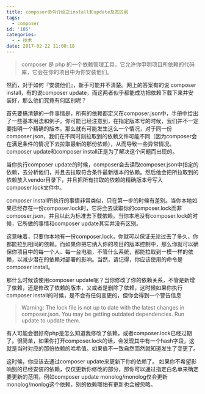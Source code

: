 ```yaml
---
title: composer命令介绍之install和update及其区别
tags:
  - composer
id: '105'
categories:
  - - 技术
date: 2017-02-22 11:00:18
---
```

> composer 是 php 的一个依赖管理工具。它允许你申明项目所依赖的代码库，它会在你的项目中为你安装他们。

然而，对于如何『安装他们』，新手可能并不清楚。网上的答案有的说 composer install，有的说composer update，而这两者似乎都能成功把依赖下载下来并安装好，那么他们究竟有何区别呢？ 

首先要搞清楚的一件事情是，所有的依赖都定义在composer.json中，手册中给出了一些基本用法和例子。你可能已经注意到，在指定版本号的时候，我们并不一定要指明一个精确的版本。那么就有可能发生这么一个情况，对于同一份composer.json，我们在不同时刻拉取到的依赖文件可能不同（因为composer会在满足条件的情况下去拉取最新的那份依赖），从而导致一些异常情况。composer update和composer install正是为了解决这个问题而出现的。 

当你执行composer update的时候，composer会去读取composer.json中指定的依赖，去分析他们，并且去拉取符合条件最新版本的依赖。然后他会把所拉取到的依赖放入vendor目录下，并且把所有拉取的依赖的精确版本号写入composer.lock文件中。

composer install所执行的事情非常类似，只在第一步的时候有差别。当你本地如果已经存在一份composer.lock时，它将会去读取你的composer.lock而非composer.json，并且以此为标准去下载依赖。当你本地没有composer.lock的时候，它所做的事情和composer update其实并没有区别。

这意味着，只要你本地有一份composer.lock，你就可以保证无论过去了多久，你都能拉到相同的依赖。而如果你把它纳入你的项目的版本控制中，那么你就可以确保你项目中的每一个人、每一台电脑，不管什么系统，都能拉取到一模一样的依赖，以减少潜在的依赖对部署的影响。当然，请记得，你应该使用的命令是composer install。 

那什么时候该使用composer update呢？当你修改了你的依赖关系，不管是新增了依赖，还是修改了依赖的版本，又或者是删除了依赖，这时候如果你执行composer install的时候，是不会有任何变更的，但你会得到一个警告信息

> Warning: The lock file is not up to date with the latest changes in composer.json. You may be getting outdated dependencies. Run update to update them.

有人可能会很好奇php是怎么知道我修改了依赖，或者composer.lock已经过期了。很简单，如果你打开composer.lock的话，会发现其中有一个hash字段，这就是当时对应的那份依赖的哈希值。如果值不一致自然而然就知道发生了变更了。 

这时候，你应该去通过composer update来更新下你的依赖了。 如果你不希望影响别的已经安装的依赖，仅仅更新你修改的部分，那你可以通过指定白名单来确定要更新的范围，例如composer update monolog/monolog仅会更新monolog/monlog这个依赖，别的依赖哪怕有更新也会被忽略。
